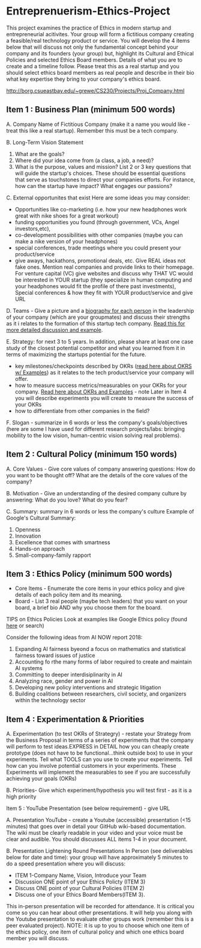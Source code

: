 # Entreprenuerism-Ethics-Project
This project examines the practice of Ethics in modern startup and entrepreneurial acitivites. Your group will form a fictitious company creating a feasible/real technology product or service. You will develop the 4 items below that will discuss not only the fundamental concept behind your company and its founders (your group) but, highlight its Cultural and Ethical Policies and selected Ethics Board members. Details of what you are to create and a timeline follow. Please treat this as a real startup and you should select ethics board members as real people and describe in their bio what key expertise they bring to your company's ethics board.

http://borg.csueastbay.edu/~grewe/CS230/Projects/Proj_Company.html

## Item 1 : Business Plan (minimum 500 words)

A. Company Name of Fictitious Company (make it a name you would like - treat this like a real startup). Remember this must be a tech company.

B. Long-Term Vision Statement
  1. What are the goals?
  2. Where did your idea come from (a class, a job, a need)?
  3. What is the purpose, values and mission? List 2 or 3 key questions that will guide the startup's choices. These should be essential questions that serve as touchstones to direct your companies efforts. For instance, how can the startup have impact? What engages our passions?

C. External opportunites that exist
Here are some ideas you may consider:
  * Opportunities like co-marketing (i.e. how your new headphones work great with nike shoes for a great workout)
  * funding opportunities you found (through government, VCs, Angel investors,etc), 
  * co-development possibilities with other companies  (maybe you can make a nike version of your headphones)
  * special conferences, trade meetings where you could present your product/service
  * give aways, hackathons, promotional deals, etc.
Give REAL ideas not fake ones. Mention real companies and provide links to their homepage. For venture capital (VC) give websites and discuss why THAT VC would be interested in YOUR startup (they specialize in human computing and your headphones would fit the profile of there past investments),  Special conferences & how they fit with YOUR product/service and give URL

D. Teams - Give a picture and a [biography for each person](http://borg.csueastbay.edu/~grewe/CS230/Mat/EthicsInfo/BiosStrengths.html) in the leadership of your company (which are your groupmates) and discuss their strengths as it i relates to the formation of this startup tech company. [Read this for more detailed discussion and example](http://borg.csueastbay.edu/~grewe/CS230/Mat/EthicsInfo/BiosStrengths.html).

E. Strategy: for next 3 to 5 years. In addition, please share at least one case study of the closest potential competitor and what you learned from it in terms of maximizing the startups potential for the future.
  * key milestones/checkpoints described by OKRs ([read here about OKRS w/ Examples](http://borg.csueastbay.edu/~grewe/CS230/Mat/Lectures/Entrepreneur/Entrepreneur.html)) as it relates to the tech product/service your company will offer.
  * how to measure success metrics/measurables on your OKRs for your company. [Read here about OKRs and Examples](http://borg.csueastbay.edu/~grewe/CS230/Mat/Lectures/Entrepreneur/Entrepreneur.html) - note Later in Item 4 you will describe experiments you will create to measure the success of your OKRs
  * how to differentiate from other companies in the field?

F. Slogan - summarize in 6 words or less the company's goals/objectives (here are some I have used for different research projects/labs: bringing mobility to the low vision, human-centric vision solving real problems).

## Item 2 : Cultural Policy (minimum 150 words)

A. Core Values - Give core values of company answering questions: How do you want to be thought off? What are the details of the core values of the company?

B. Motivation - Give an understanding of the desired company culture by answering: What do you love? What do you fear?

C. Summary: summary in 6 words or less the company's culture
Example of Google's Cultural Summary:
  1. Openness
  2. Innovation
  3. Excellence that comes with smartness
  4. Hands-on approach
  5. Small-company-family rapport

## Item 3 : Ethics Policy (minimum 500 words)
* Core Items - Enumerate the core items in your ethics policy and give details of each policy item and its meaning.
* Board - List 3 real people (maybe tech leaders) that you want on your board, a brief bio AND why you choose them for the board.

TIPS on Ethics Policies
Look at examples like Google Ethics policy (found [here](https://ai.google/principles/) or search)
 
Consider the following ideas from AI NOW report 2018:
1. Expanding AI fairness byeond a focus on mathematics and statistical fairness toward issues of justice
2. Accounting fo rthe many forms of labor required to create and maintain AI systems
3. Committing to deeper interdisiplinarity in AI
4. Analyzing race, gender and power in AI
5. Developing new policy interventions and strategic litigation
6. Building coalitions between researchers, civil society, and organizers within the technology sector

## Item 4 : Experimentation & Priorities

A. Experimentation (to test OKRs of Strategry) - restate your Strategy from the Business Proposal in terms of a series of experiments that the company will perform to test ideas.EXPRESS in DETAIL how you can cheaply create prototype (does not have to be functional...think outside box) to use in your experiments. Tell what TOOLS can you use to create your experiments. Tell how can you involve potential customers in your experiments. These Experiments will implement the measurables to see if you are successfully achieving your goals (OKRs)

B. Priorities- Give which experiment/hypothesis you will test first - as it is a high priority

Item 5 : YouTube Presentation (see below requirement) - give URL

A. Presentation YouTube - create a Youtube (accessible) presentation (<15 minutes) that goes over in detail your GitHub wiki-based documentation. The wiki must be clearly readable in your video and your voice must be clear and audible. You should discusses ALL items 1-4 in your document.

B. Presentation Lightening Round Presentations In Person (see deliverables below for date and time): your group will have approximately 5 minutes to do a speed presentation where you will discuss:
* ITEM 1-Company Name, Vision, Introduce your Team
* Discussion ONE point of your Ethics Policty (ITEM 3)
* Discuss ONE point of your Cultural Policies (ITEM 2)
* Discuss one of your Ethics Board Members(ITEM 3).

This in-person presentation will be recorded for attendance. It is critical you come so you can hear about other presentations. It will help you along with the Youtube presentation to evaluate other groups work (remember this is a peer evaluated project). NOTE: it is up to you to choose which one item of the ethics policy, one item of cultural policy and which one ethics board member you will discuss.
